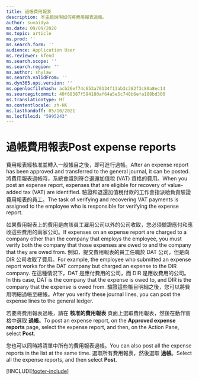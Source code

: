 ```yaml
---
title: 過帳費用報表
description: 本主題說明如何將費用報表過帳。
author: suvaidya
ms.date: 09/09/2020
ms.topic: article
ms.prod: ''
ms.search.form: ''
audience: Application User
ms.reviewer: kfend
ms.search.scope: ''
ms.search.region: ''
ms.author: shylaw
ms.search.validFrom: ''
ms.dyn365.ops.version: ''
ms.openlocfilehash: acb26ef74c653a70134f13ab3c382f3c80a8ec14
ms.sourcegitcommit: 40f68387f594180af64a5e5c748b6efa188bd300
ms.translationtype: HT
ms.contentlocale: zh-HK
ms.lasthandoff: 05/10/2021
ms.locfileid: "5995243"
---
```

# <a name="post-expense-reports"></a><span data-ttu-id="9bb65-103">過帳費用報表</span><span class="sxs-lookup"><span data-stu-id="9bb65-103">Post expense reports</span></span>

<span data-ttu-id="9bb65-104">費用報表經核准並轉入一般帳目之後，即可進行過帳。</span><span class="sxs-lookup"><span data-stu-id="9bb65-104">After an expense report has been approved and transferred to the general journal, it can be posted.</span></span> <span data-ttu-id="9bb65-105">將費用報表過帳時，系統會識別符合退還加值稅 (VAT) 資格的費用。</span><span class="sxs-lookup"><span data-stu-id="9bb65-105">When you post an expense report, expenses that are eligible for recovery of value-added tax (VAT) are identified.</span></span> <span data-ttu-id="9bb65-106">驗證和退還加值稅付款的工作會指派給負責驗證費用報表的員工。</span><span class="sxs-lookup"><span data-stu-id="9bb65-106">The task of verifying and recovering VAT payments is assigned to the employee who is responsible for verifying the expense report.</span></span>

<span data-ttu-id="9bb65-107">如果費用報表上的費用是向該員工雇用公司以外的公司收取，您必須驗證應付和應收這些費用的兩家公司。</span><span class="sxs-lookup"><span data-stu-id="9bb65-107">If expenses on an expense report are charged to a company other than the company that employs the employee, you must verify both the company that those expenses are owed to and the company that they are owed from.</span></span> <span data-ttu-id="9bb65-108">例如，提交費用報表的員工任職於 DAT 公司，但是向 DIR 公司收取了費用。</span><span class="sxs-lookup"><span data-stu-id="9bb65-108">For example, the employee who submitted an expense report works for the DAT company but charged an expense to the DIR company.</span></span> <span data-ttu-id="9bb65-109">在這種情況下，DAT 是應付費用的公司，而 DIR 是應收費用的公司。</span><span class="sxs-lookup"><span data-stu-id="9bb65-109">In this case, DAT is the company that the expense is owed to, and DIR is the company that the expense is owed from.</span></span> <span data-ttu-id="9bb65-110">驗證這些帳目明細之後，您可以將費用明細過帳至總帳。</span><span class="sxs-lookup"><span data-stu-id="9bb65-110">After you verify these journal lines, you can post the expense lines to the general ledger.</span></span>

<span data-ttu-id="9bb65-111">若要將費用報表過帳，請在 **核准的費用報表** 頁面上選取費用報表，然後在動作窗格中選取 **過帳**。</span><span class="sxs-lookup"><span data-stu-id="9bb65-111">To post an expense report, on the **Approved expense reports** page, select the expense report, and then, on the Action Pane, select **Post**.</span></span>

<span data-ttu-id="9bb65-112">您也可以同時將清單中所有的費用報表過帳。</span><span class="sxs-lookup"><span data-stu-id="9bb65-112">You can also post all the expense reports in the list at the same time.</span></span> <span data-ttu-id="9bb65-113">選取所有費用報表，然後選取 **過帳**。</span><span class="sxs-lookup"><span data-stu-id="9bb65-113">Select all the expense reports, and then select **Post**.</span></span>


[!INCLUDE[footer-include](../includes/footer-banner.md)]